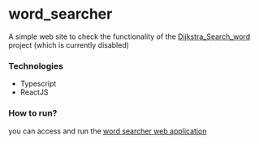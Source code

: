 # word_searcher
A simple web site to check the functionality of the [Dijkstra_Search_word](https://github.com/DanielSantos01/Dijkstra_Search_word) project
(which is currently disabled)

### Technologies
- Typescript
- ReactJS


### How to run?
you can access and run the [word searcher web application](https://wordsearcher.netlify.app/)

